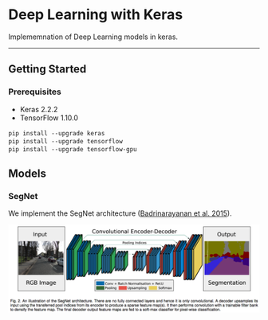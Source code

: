 # Deep Learning with Keras

Implememnation of Deep Learning models in keras. 
***

## Getting Started

### Prerequisites

* Keras 2.2.2
* TensorFlow 1.10.0

```shell
pip install --upgrade keras
pip install --upgrade tensorflow
pip install --upgrade tensorflow-gpu
```

## Models 

### SegNet

We implement the SegNet architecture ([Badrinarayanan et al. 2015](https://arxiv.org/abs/1511.00561)).

![](./img/SegNet_architecture.png)